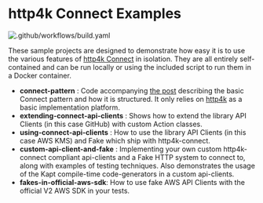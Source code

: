 # http4k Connect Examples

![.github/workflows/build.yaml](https://github.com/http4k/http4k-connect-examples/workflows/.github/workflows/build.yaml/badge.svg)

These sample projects are designed to demonstrate how easy it is to use the various features of [http4k Connect](https://github.com/http4k/http4k-connect) in isolation. They are all entirely self-contained and can be run locally or using the included script to run them in a Docker container.

- **connect-pattern** : Code accompanying [the post](https://dentondav.id/posts/2021/02/smash-your-adapter-monolith) describing the basic Connect pattern and how it is structured. It only relies on [http4k](https://http4k.org) as a basic implementation platform.
- **extending-connect-api-clients** : Shows how to extend the library API Clients (in this case GitHub) with custom Action classes.
- **using-connect-api-clients** : How to use the library API Clients (in this case AWS KMS) and Fake which ship with http4k-connect.
- **custom-api-client-and-fake** : Implementing your own custom http4k-connect compliant api-clients and a Fake HTTP system to connect to, along with examples of testing techniques. Also demonstrates the usage of the Kapt compile-time code-generators in a custom api-clients.
- **fakes-in-official-aws-sdk**: How to use fake AWS API Clients with the official V2 AWS SDK in your tests.
